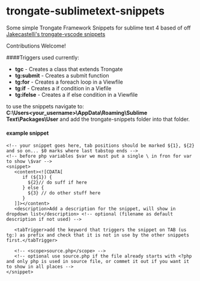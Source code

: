 # trongate-sublimetext-snippets
Some simple Trongate Framework Snippets for sublime text 4 based of off
[Jakecastelli's trongate-vscode snippets](https://github.com/jakecastelli/trongate-vscode "jakecastelli\trongate-vscode Github")

Contributions Welcome!

####Triggers used currently:
+ **tgc**         - Creates a class that extends Trongate
+ **tg:submit**   - Creates a submit function
+ **tg:for**      - Creates a foreach loop in a Viewfile
+ **tg:if**       - Creates a if condition in a Viefile
+ **tg:ifelse**   - Creates a if else condition in a Viewfile

to use the snippets navigate to: **C:\Users\<your_username>\AppData\Roaming\Sublime Text\Packages\User**
and add the trongate-snippets folder into that folder.

#### example snippet

```
<!-- your snippet goes here, tab positions should be marked ${1}, ${2} and so on... $0 marks where last tabstop ends -->
<!-- before php variables $var we must put a single \ in fron for var to show \$var -->
<snippet>
   <content><![CDATA[
      if (${1}) {
        ${2}// do suff if here
      } else {
        ${3} // do other stuff here
      }
   ]]></content>
   <description>Add a description for the snippet, will show in dropdown list</description> <!-- optional (filename as default description if not used) -->
  
   <tabTrigger>add the keyword that triggers the snippet on TAB (us tg:) as prefix and check that it is not in use by the other snippets first.</tabTrigger>
    
   <!-- <scope>source.php</scope> -->
   <!-- optional use source.php if the file already starts with <?php and only php is used in source file, or commet it out if you want it to show in all places --> 
</snippet>
```

